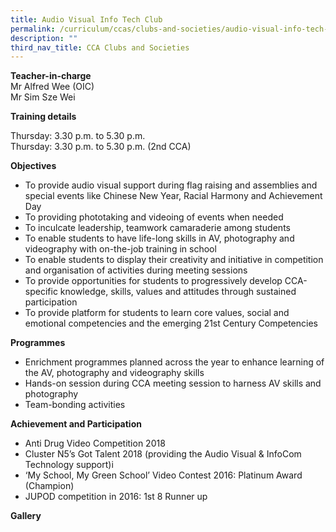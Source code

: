 ```yaml
---
title: Audio Visual Info Tech Club
permalink: /curriculum/ccas/clubs-and-societies/audio-visual-info-tech-club/
description: ""
third_nav_title: CCA Clubs and Societies
---
```

**Teacher-in-charge**  
Mr Alfred Wee (OIC)  
Mr Sim Sze Wei

**Training details**

Thursday: 3.30 p.m. to 5.30 p.m.  
Thursday: 3.30 p.m. to 5.30 p.m. (2nd CCA)

**Objectives**

*   To provide audio visual support during flag raising and assemblies and special events like Chinese New Year, Racial Harmony and Achievement Day
*   To providing phototaking and videoing of events when needed
*   To inculcate leadership, teamwork camaraderie among students
*   To enable students to have life-long skills in AV, photography and videography with on-the-job training in school
*   To enable students to display their creativity and initiative in competition and organisation of activities during meeting sessions
*   To provide opportunities for students to progressively develop CCA-specific knowledge, skills, values and attitudes through sustained participation
*   To provide platform for students to learn core values, social and emotional competencies and the emerging 21st Century Competencies

**Programmes**

*   Enrichment programmes planned across the year to enhance learning of the AV, photography and videography skills
*   Hands-on session during CCA meeting session to harness AV skills and photography
*   Team-bonding activities

**Achievement and Participation**

*   Anti Drug Video Competition 2018
*   Cluster N5’s Got Talent 2018 (providing the Audio Visual & InfoCom Technology support)i
*   ‘My School, My Green School’ Video Contest 2016: Platinum Award (Champion)
*   JUPOD competition in 2016: 1st 8 Runner up

**Gallery**